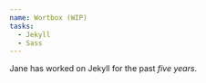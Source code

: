 ```yaml
---
name: Wortbox (WIP)
tasks:
  - Jekyll
  - Sass
---
```

Jane has worked on Jekyll for the past *five years*.